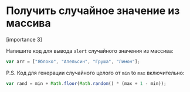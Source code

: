 # Получить случайное значение из массива

[importance 3]

Напишите код для вывода `alert` случайного значения из массива:

```js
var arr = ["Яблоко", "Апельсин", "Груша", "Лимон"];
```

P.S. Код для генерации случайного целого от `min` to `max` включительно:

```js
var rand = min + Math.floor(Math.random() * (max + 1 - min));
```

